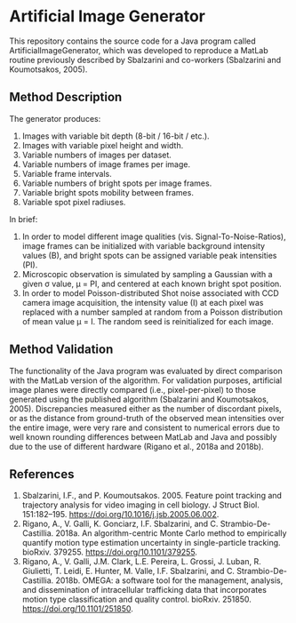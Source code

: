 # Artificial Image Generator
This repository contains the source code for a Java program called ArtificialImageGenerator, which was developed to reproduce a MatLab routine previously described by Sbalzarini and co-workers (Sbalzarini and Koumotsakos, 2005). 

## Method Description
The generator produces:  
1. Images with variable bit depth (8-bit / 16-bit / etc.).
2. Images with variable pixel height and width.
3. Variable numbers of images per dataset.
4. Variable numbers of image frames per image.
5. Variable frame intervals.
6. Variable numbers of bright spots per image frames.
7. Variable bright spots mobility between frames.
8. Variable spot pixel radiuses. 

In brief:
1. In order to model different image qualities (vis. Signal-To-Noise-Ratios), image frames can be initialized with variable background intensity values (B), and bright spots can be assigned variable peak intensities (PI).
2. Microscopic observation is simulated by sampling a Gaussian with a given σ value, µ = PI, and centered at each known bright spot position.
3. In order to model Poisson-distributed Shot noise associated with CCD camera image acquisition, the intensity value (I) at each pixel was replaced with a number sampled at random from a Poisson distribution of mean value µ = I. The random seed is reinitialized for each image.

## Method Validation
The functionality of the Java program was evaluated by direct comparison with the MatLab version of the algorithm. 
For validation purposes, artificial image planes were directly compared (i.e., pixel-per-pixel) to those generated using the published algorithm (Sbalzarini and Koumotsakos, 2005). Discrepancies measured either as the number of discordant pixels, or as the distance from ground-truth of the observed mean intensities over the entire image, were very rare and consistent to numerical errors due to well known rounding differences between MatLab and Java and possibly due to the use of different hardware (Rigano et al., 2018a and 2018b).

## References
1. Sbalzarini, I.F., and P. Koumoutsakos. 2005. Feature point tracking and trajectory analysis for video imaging in cell biology. J Struct Biol. 151:182–195. https://doi.org/10.1016/j.jsb.2005.06.002.
2. Rigano, A., V. Galli, K. Gonciarz, I.F. Sbalzarini, and C. Strambio-De-Castillia. 2018a. An algorithm-centric Monte Carlo method to empirically quantify motion type estimation uncertainty in single-particle tracking. bioRxiv. 379255. https://doi.org/10.1101/379255.
3. Rigano, A., V. Galli, J.M. Clark, L.E. Pereira, L. Grossi, J. Luban, R. Giulietti, T. Leidi, E. Hunter, M. Valle, I.F. Sbalzarini, and C. Strambio-De-Castillia. 2018b. OMEGA: a software tool for the management, analysis, and dissemination of intracellular trafficking data that incorporates motion type classification and quality control. bioRxiv. 251850. https://doi.org/10.1101/251850.
